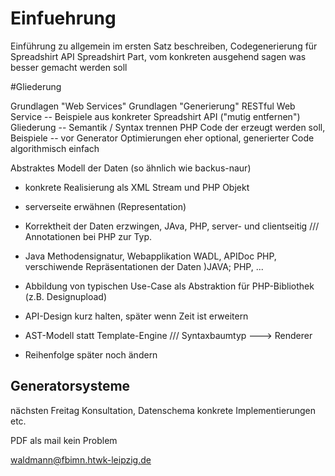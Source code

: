 # Einfuehrung
Einführung zu allgemein
im ersten Satz beschreiben, Codegenerierung für Spreadshirt API
Spreadshirt Part, vom konkreten ausgehend sagen was besser gemacht werden soll

#Gliederung

Grundlagen "Web Services"
Grundlagen "Generierung"
RESTful Web Service -- Beispiele aus konkreter Spreadshirt API ("mutig entfernen")
Gliederung -- Semantik / Syntax trennen
PHP Code der erzeugt werden soll, Beispiele -- vor Generator
Optimierungen eher optional, generierter Code algorithmisch einfach

Abstraktes Modell der Daten (so ähnlich wie backus-naur)
- konkrete Realisierung als XML Stream und PHP Objekt
- serverseite erwähnen (Representation)
- Korrektheit der Daten erzwingen, JAva, PHP, server- und clientseitig /// Annotationen bei PHP zur Typ.
- Java Methodensignatur, Webapplikation WADL, APIDoc PHP, verschiwende Repräsentationen der Daten )JAVA; PHP, ...
- Abbildung von typischen Use-Case als Abstraktion für PHP-Bibliothek (z.B. Designupload)
- API-Design kurz halten, später wenn Zeit ist erweitern
- AST-Modell statt Template-Engine /// Syntaxbaumtyp ---> Renderer

- Reihenfolge später noch ändern

## Generatorsysteme


nächsten Freitag Konsultation, Datenschema konkrete Implementierungen etc.

PDF als mail kein Problem

waldmann@fbimn.htwk-leipzig.de
